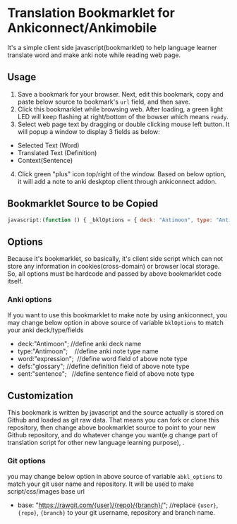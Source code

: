 # Translation Bookmarklet for Ankiconnect/Ankimobile 

It's a simple client side javascript(bookmarklet) to help language learner translate word and make anki note while reading web page.

## Usage

1. Save a bookmark for your browser. Next, edit this bookmark, copy and paste below source to bookmark's `url` field, and then save.
2. Click this bookmarklet while browsing web. After loading, a green light LED will keep flashing at right/bottom of the bowser which means `ready`.
3. Select web page text by dragging or double clicking mouse left button. It will popup a window to display 3 fields as below:
- Selected Text (Word) 
- Translated Text (Definition)
- Context(Sentence)
4. Click green "plus" icon top/right of the window. Based on below option, it will add a note to anki deskptop client through ankiconnect addon.

## Bookmarklet Source to be Copied

```javascript
javascript:(function () { _bklOptions = { deck: "Antimoon", type: "Antimoon", word: "expression", defs: "glossary", sent: "sentence", base: "https://rawgit.com/ninja33/anki-bookmarklet/master/", }; if (window.showIndicator !== undefined) { showIndicator(_bklOptions); } else { var s = document.createElement("script"); s.type = "text/javascript"; s.src = "https://cdn.rawgit.com/muicss/loadjs/3.5.2/dist/loadjs.min.js"; s.onload = function () { let libs = [ "main.css", "lib/jsonp.js", "lib/md5.js", "popup.js", "util.js", "youdao.js", "translator.js", "ankiconnect.js", "ankimobile.js", "main.js" ]; lib = libs.map((x) => _bklOptions.base + x); loadjs(libs, () => { window.ankibookmarklet = new Ankibookmarklet(); showIndicator(_bklOptions); }); }; document.body.appendChild(s); } })()
```

## Options

Because it's bookmarklet, so basically, it's client side script which can not store any information in cookies(cross-domain) or browser local storage.
So, all options must be hardcode and passed by above bookmarklet code itself.

### Anki options

If you want to use this bookmarklet to make note by using ankiconnect, you may change below option in above source of variable `bklOptions` to match your anki deck/type/fields

- deck:"Antimoon";    //define anki deck name
- type:"Antimoon";    //define anki note type name
- word:"expression";  //define word field of above note type
- defs:"glossary";    //define definition field of above note type
- sent:"sentence";    //define sentence field of above note type

## Customization

This bookmark is written by javascript and the source actually is stored on Github and loaded as git raw data. That means you can fork or clone this repository, then change above bookmarklet source to point to your new Github repository, and do whatever change you want(e.g change part of translation script for other new language learning purpose), .

### Git options

you may change below option in above source of variable `abkl_options` to match your git user name and repository. It will be used to make script/css/images  base url

- base: "https://rawgit.com/{user}/{repo}/{branch}/"; //replace `{user}`, `{repo}`, `{branch}` to your git username, repository and branch name.